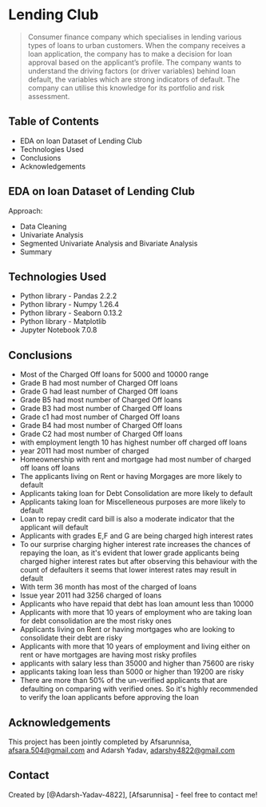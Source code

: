 # Lending Club
> Consumer finance company which specialises in lending various types of loans to urban customers. When the company receives a loan application, the company has to make a decision for loan approval based on the applicant’s profile.
> The company wants to understand the driving factors (or driver variables) behind loan default, the variables which are strong indicators of default.  The company can utilise this knowledge for its portfolio and risk assessment.


## Table of Contents
* EDA on loan Dataset of Lending Club
* Technologies Used
* Conclusions
* Acknowledgements


## EDA on loan Dataset of Lending Club
Approach:
- Data Cleaning
- Univariate Analysis
- Segmented Univariate Analysis and Bivariate Analysis
- Summary


## Technologies Used
- Python library - Pandas 2.2.2
- Python library - Numpy 1.26.4
- Python library - Seaborn 0.13.2
- Python library - Matplotlib
- Jupyter Notebook 7.0.8


## Conclusions
- Most of the Charged Off loans for 5000 and 10000 range
- Grade B had most number of Charged Off loans
- Grade G had least number of Charged Off loans
- Grade B5 had most number of Charged Off loans
- Grade B3 had most number of Charged Off loans
- Grade c1 had most number of Charged Off loans
- Grade B4 had most number of Charged Off loans
- Grade C2 had most number of Charged Off loans
- with employment length 10 has highest number off charged off loans
- year 2011 had most number of charged
- Homeownership with rent and mortgage had most number of charged off loans off loans 
- The applicants living on Rent or having Morgages are more likely to default
- Applicants taking loan for Debt Consolidation are more likely to default
- Applicants taking loan for Miscelleneous purposes are more likely to default
- Loan to repay credit card bill is also a moderate indicator that the applicant will default
- Applicants with grades E,F and G are being charged high interest rates
- To our surprise charging higher interest rate increases the chances of repaying the loan, as it's evident that lower grade applicants being charged higher interest rates but after observing this behaviour with the count of defaulters it seems that lower interest rates may result in default
- With term 36 month has most of the charged of loans
- Issue year 2011 had 3256 charged of loans
- Applicants who have repaid that debt has loan amount less than 10000
- Applicants with more that 10 years of employment who are taking loan for debt consolidation are the most risky ones
- Applicants living on Rent or having mortgages who are looking to consolidate their debt are risky
- Applicants with more that 10 years of employment and living either on rent or have mortgages are having most risky profiles
- applicants with salary less than 35000 and higher than 75600 are risky
- applicants taking loan less than 5000 or higher than 19200 are risky
- There are more than 50% of the un-verified applicants that are defaulting on comparing with verified ones. So it's highly recommended to verify the loan applicants before approving the loan


## Acknowledgements
This project has been jointly completed by Afsarunnisa, afsara.504@gmail.com and Adarsh Yadav, adarshy4822@gmail.com


## Contact
Created by [@Adarsh-Yadav-4822], [Afsarunnisa] - feel free to contact me!
